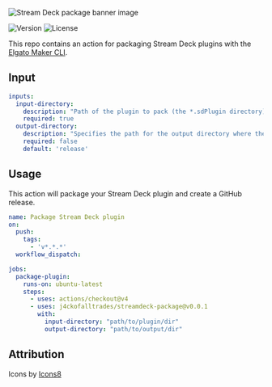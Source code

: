 ![Stream Deck package banner image](https://res.cloudinary.com/j4ckofalltrades/image/upload/v1713716273/foss/streamdeck-package.png)

![Version](https://img.shields.io/github/v/tag/j4ckofalltrades/streamdeck-package?label=version)
![License](https://img.shields.io/github/license/j4ckofalltrades/streamdeck-package)

This repo contains an action for packaging Stream Deck plugins with the [Elgato Maker CLI](https://github.com/elgatosf/cli).

## Input

```yaml
inputs:
  input-directory:
    description: "Path of the plugin to pack (the *.sdPlugin directory)"
    required: true
  output-directory:
    description: "Specifies the path for the output directory where the .streamDeckPlugin file will be created"
    required: false
    default: 'release'
```

## Usage

This action will package your Stream Deck plugin and create a GitHub release.

```yaml
name: Package Stream Deck plugin
on:
  push:
    tags:
      - 'v*.*.*'
  workflow_dispatch:

jobs:
  package-plugin:
    runs-on: ubuntu-latest
    steps:
      - uses: actions/checkout@v4
      - uses: j4ckofalltrades/streamdeck-package@v0.0.1
        with:
          input-directory: "path/to/plugin/dir"
          output-directory: "path/to/output/dir"
```

## Attribution

Icons by [Icons8](https://icons8.com)
